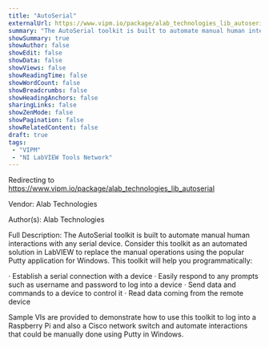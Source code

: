 ```yaml
---
title: "AutoSerial"
externalUrl: https://www.vipm.io/package/alab_technologies_lib_autoserial
summary: "The AutoSerial toolkit is built to automate manual human interactions with any serial device."
showSummary: true
showAuthor: false
showEdit: false
showData: false
showViews: false
showReadingTime: false
showWordCount: false
showBreadcrumbs: false
showHeadingAnchors: false
sharingLinks: false
showZenMode: false
showPagination: false
showRelatedContent: false
draft: true
tags:
 - "VIPM"
 - "NI LabVIEW Tools Network"
---
```


Redirecting to https://www.vipm.io/package/alab_technologies_lib_autoserial

Vendor: Alab Technologies

Author(s): Alab Technologies
 
Full Description:
The AutoSerial toolkit is built to automate manual human interactions with any serial device. Consider this toolkit as an automated solution in LabVIEW to replace the manual operations using the popular Putty application for Windows. This toolkit will help you programmatically:

· Establish a serial connection with a device
· Easily respond to any prompts such as username and password to log into a device
· Send data and commands to a device to control it
· Read data coming from the remote device

Sample VIs are provided to demonstrate how to use this toolkit to log into a Raspberry Pi and also a Cisco network switch and automate interactions that could be manually done using Putty in Windows.